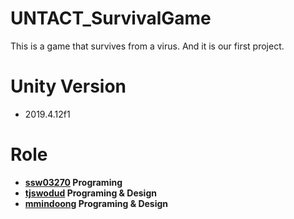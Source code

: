 # UNTACT_SurvivalGame
This is a game that survives from a virus. And it is our first project.

# Unity Version
* 2019.4.12f1

# Role
* **[ssw03270](https://github.com/ssw03270) Programing** 
* **[tjswodud](https://github.com/tjswodud) Programing & Design**
* **[mmindoong](https://github.com/mmindoong) Programing & Design**
